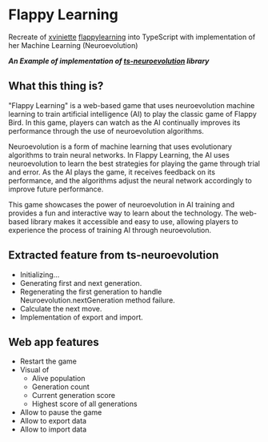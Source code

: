 # Flappy Learning

Recreate of [xviniette](https://github.com/xviniette/FlappyLearning) [flappylearning](https://xviniette.github.io/FlappyLearning/) 
into TypeScript with implementation of her Machine Learning (Neuroevolution)

___An Example of implementation of [ts-neuroevolution](https://github.com/jxmked/neuroevolution-typescript) library___

## What this thing is?

"Flappy Learning" is a web-based game that uses neuroevolution machine learning to train artificial intelligence (AI) to play the 
classic game of Flappy Bird. In this game, players can watch as the AI continually improves its performance through the use of 
neuroevolution algorithms.

Neuroevolution is a form of machine learning that uses evolutionary algorithms to train neural networks. In Flappy Learning,
the AI uses neuroevolution to learn the best strategies for playing the game through trial and error. As the AI plays the
game, it receives feedback on its performance, and the algorithms adjust the neural network accordingly to improve future performance.

This game showcases the power of neuroevolution in AI training and provides a fun and interactive way to learn about the technology.
The web-based library makes it accessible and easy to use, allowing players to experience the process of training AI through neuroevolution.

## Extracted feature from ts-neuroevolution

- Initializing...
- Generating first and next generation.
- Regenerating the first generation to handle Neuroevolution.nextGeneration method failure.
- Calculate the next move.
- Implementation of export and import.

## Web app features

- Restart the game
- Visual of
  - Alive population
  - Generation count
  - Current generation score
  - Highest score of all generations
- Allow to pause the game
- Allow to export data
- Allow to import data

